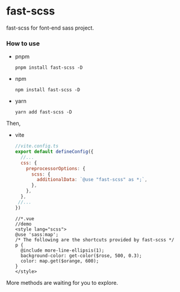 # fast-scss
fast-scss for font-end sass project.

### How to use

- pnpm

  ```
  pnpm install fast-scss -D
  ```

  

- npm

  ```
  npm install fast-scss -D
  ```

  

- yarn

  ```
  yarn add fast-scss -D
  ```



Then,

- vite

  ```js
  //vite.config.ts
  export default defineConfig({
    //...
    css: {
      preprocessorOptions: {
        scss: {
          additionalData: `@use "fast-scss" as *;`,
        },
      },
    },
   //...
  })
  ```

  ```vue
  //*.vue
  //demo
  <style lang="scss">
  @use 'sass:map';
  /* The following are the shortcuts provided by fast-scss */
  p {
    @include more-line-ellipsis(1);
    background-color: get-color($rose, 500, 0.3);
    color: map.get($orange, 600);
  }
  </style>
  ```

More methods are waiting for you to explore.
